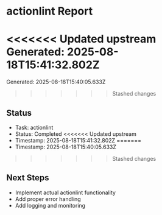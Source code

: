 # actionlint Report

<<<<<<< Updated upstream
Generated: 2025-08-18T15:41:32.802Z
=======
Generated: 2025-08-18T15:40:05.633Z
>>>>>>> Stashed changes

## Status
- Task: actionlint
- Status: Completed
<<<<<<< Updated upstream
- Timestamp: 2025-08-18T15:41:32.802Z
=======
- Timestamp: 2025-08-18T15:40:05.633Z
>>>>>>> Stashed changes

## Next Steps
- Implement actual actionlint functionality
- Add proper error handling
- Add logging and monitoring
